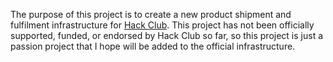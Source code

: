 The purpose of this project is to create a new product shipment and fulfilment infrastructure for [Hack Club](https://hack.af). This project has not been officially supported, funded, or endorsed by Hack Club so far, so this project is just a passion project that I hope will be added to the official infrastructure.